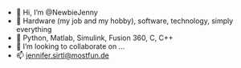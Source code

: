 - 👋 Hi, I’m @NewbieJenny
- 👀 Hardware (my job and my hobby), software, technology, simply everything 
- 🌱 Python, Matlab, Simulink, Fusion 360, C, C++
- 💞️ I’m looking to collaborate on ...
- 📫 jennifer.sirtl@mostfun.de

<!---
NewbieJenny/NewbieJenny is a ✨ special ✨ repository because its `README.md` (this file) appears on your GitHub profile.
You can click the Preview link to take a look at your changes.
--->
